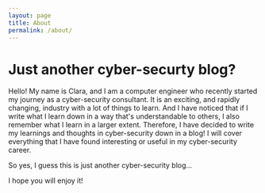 ```yaml
---
layout: page
title: About
permalink: /about/
---
```

# Just another cyber-securty blog? 

Hello! My name is Clara, and I am a computer engineer who recently started my journey as a cyber-security consultant. It is an exciting, and rapidly changing, industry with a lot of things to learn. And I have noticed that if I write what I learn down in a way that's understandable to others, I also remember what I learn in a larger extent.
Therefore, I have decided to write my learnings and thoughts in cyber-security down in a blog! I will cover everything that I have found interesting or useful in my cyber-security career. 

So yes, I guess this is just another cyber-security blog...

I hope you will enjoy it! 

